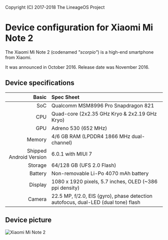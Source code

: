 Copyright (C) 2017-2018 The LineageOS Project

Device configuration for Xiaomi Mi Note 2
=========================================

The Xiaomi Mi Note 2 (codenamed _"scorpio"_) is a high-end smartphone from Xiaomi.

It was announced in October 2016. Release date was November 2016.

## Device specifications

Basic   | Spec Sheet
-------:|:-------------------------
SoC     | Qualcomm MSM8996 Pro Snapdragon 821
CPU     | Quad-core (2x2.35 GHz Kryo & 2x2.19 GHz Kryo)
GPU     | Adreno 530 (652 MHz)
Memory  | 4/6 GB RAM (LPDDR4 1866 MHz dual-channel)
Shipped Android Version | 6.0.1 with MIUI 7
Storage | 64/128 GB (UFS 2.0 Flash)
Battery | Non-removable Li-Po 4070 mAh battery
Display | 1080 x 1920 pixels, 5.7 inches, OLED (~386 ppi density)
Camera  | 22.5 MP, f/2.0, EIS (gyro), phase detection autofocus, dual-LED (dual tone) flash

## Device picture

![Xiaomi Mi Note 2](https://sc02.alicdn.com/kf/HTB1yhGQOXXXXXbpaXXX760XFXXXk/New-arrival-Moble-Phone-Xiaomi-Mi-Note.png "Xiaomi Mi Note 2")
